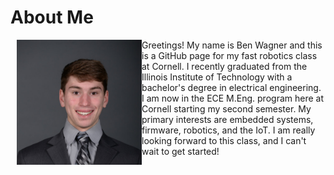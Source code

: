 # About Me
<img src="https://raw.githubusercontent.com/bwagner2-git/ECE5960/main/headshot.jpeg" height="200" ALIGN="left" style="padding-left:10px"/>
Greetings! My name is Ben Wagner and this is a GitHub page for my fast robotics class at Cornell. I recently graduated from the Illinois Institute of Technology with a bachelor's degree in electrical engineering. I am now in the ECE M.Eng. program here at Cornell starting my second semester. My primary interests are embedded systems, firmware, robotics, and the IoT. I am really looking forward to this class, and I can't wait to get started!
